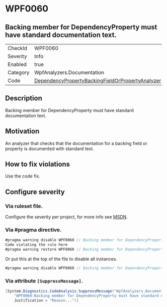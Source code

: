 # WPF0060
## Backing member for DependencyProperty must have standard documentation text.

<!-- start generated table -->
<table>
  <tr>
    <td>CheckId</td>
    <td>WPF0060</td>
  </tr>
  <tr>
    <td>Severity</td>
    <td>Info</td>
  </tr>
  <tr>
    <td>Enabled</td>
    <td>true</td>
  </tr>
  <tr>
    <td>Category</td>
    <td>WpfAnalyzers.Documentation</td>
  </tr>
  <tr>
    <td>Code</td>
    <td><a href="https://github.com/DotNetAnalyzers/WpfAnalyzers/blob/master/WpfAnalyzers/NodeAnalyzers/DependencyPropertyBackingFieldOrPropertyAnalyzer.cs">DependencyPropertyBackingFieldOrPropertyAnalyzer</a></td>
  </tr>
</table>
<!-- end generated table -->

## Description

Backing member for DependencyProperty must have standard documentation text.

## Motivation

An analyzer that checks that the documentation for a backing field or property is documented with standard text.

## How to fix violations

Use the code fix.

<!-- start generated config severity -->
## Configure severity

### Via ruleset file.

Configure the severity per project, for more info see [MSDN](https://msdn.microsoft.com/en-us/library/dd264949.aspx).

### Via #pragma directive.
```C#
#pragma warning disable WPF0060 // Backing member for DependencyProperty must have standard documentation text.
Code violating the rule here
#pragma warning restore WPF0060 // Backing member for DependencyProperty must have standard documentation text.
```

Or put this at the top of the file to disable all instances.
```C#
#pragma warning disable WPF0060 // Backing member for DependencyProperty must have standard documentation text.
```

### Via attribute `[SuppressMessage]`.

```C#
[System.Diagnostics.CodeAnalysis.SuppressMessage("WpfAnalyzers.Documentation", 
    "WPF0060:Backing member for DependencyProperty must have standard documentation text.", 
    Justification = "Reason...")]
```
<!-- end generated config severity -->